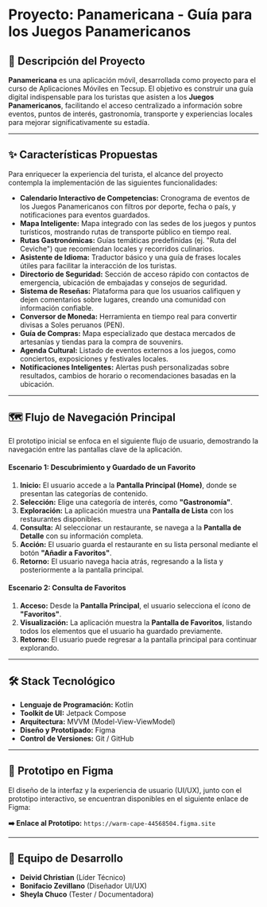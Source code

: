 # Proyecto: Panamericana - Guía para los Juegos Panamericanos

## 📖 Descripción del Proyecto

**Panamericana** es una aplicación móvil, desarrollada como proyecto para el curso de Aplicaciones Móviles en Tecsup. El objetivo es construir una guía digital indispensable para los turistas que asisten a los **Juegos Panamericanos**, facilitando el acceso centralizado a información sobre eventos, puntos de interés, gastronomía, transporte y experiencias locales para mejorar significativamente su estadía.

---

## ✨ Características Propuestas

Para enriquecer la experiencia del turista, el alcance del proyecto contempla la implementación de las siguientes funcionalidades:

* **Calendario Interactivo de Competencias:** Cronograma de eventos de los Juegos Panamericanos con filtros por deporte, fecha o país, y notificaciones para eventos guardados.
* **Mapa Inteligente:** Mapa integrado con las sedes de los juegos y puntos turísticos, mostrando rutas de transporte público en tiempo real.
* **Rutas Gastronómicas:** Guías temáticas predefinidas (ej. "Ruta del Ceviche") que recomiendan locales y recorridos culinarios.
* **Asistente de Idioma:** Traductor básico y una guía de frases locales útiles para facilitar la interacción de los turistas.
* **Directorio de Seguridad:** Sección de acceso rápido con contactos de emergencia, ubicación de embajadas y consejos de seguridad.
* **Sistema de Reseñas:** Plataforma para que los usuarios califiquen y dejen comentarios sobre lugares, creando una comunidad con información confiable.
* **Conversor de Moneda:** Herramienta en tiempo real para convertir divisas a Soles peruanos (PEN).
* **Guía de Compras:** Mapa especializado que destaca mercados de artesanías y tiendas para la compra de souvenirs.
* **Agenda Cultural:** Listado de eventos externos a los juegos, como conciertos, exposiciones y festivales locales.
* **Notificaciones Inteligentes:** Alertas push personalizadas sobre resultados, cambios de horario o recomendaciones basadas en la ubicación.

---

## 🗺️ Flujo de Navegación Principal

El prototipo inicial se enfoca en el siguiente flujo de usuario, demostrando la navegación entre las pantallas clave de la aplicación.

#### Escenario 1: Descubrimiento y Guardado de un Favorito

1.  **Inicio:** El usuario accede a la **Pantalla Principal (Home)**, donde se presentan las categorías de contenido.
2.  **Selección:** Elige una categoría de interés, como **"Gastronomía"**.
3.  **Exploración:** La aplicación muestra una **Pantalla de Lista** con los restaurantes disponibles.
4.  **Consulta:** Al seleccionar un restaurante, se navega a la **Pantalla de Detalle** con su información completa.
5.  **Acción:** El usuario guarda el restaurante en su lista personal mediante el botón **"Añadir a Favoritos"**.
6.  **Retorno:** El usuario navega hacia atrás, regresando a la lista y posteriormente a la pantalla principal.

#### Escenario 2: Consulta de Favoritos

1.  **Acceso:** Desde la **Pantalla Principal**, el usuario selecciona el ícono de **"Favoritos"**.
2.  **Visualización:** La aplicación muestra la **Pantalla de Favoritos**, listando todos los elementos que el usuario ha guardado previamente.
3.  **Retorno:** El usuario puede regresar a la pantalla principal para continuar explorando.

---

## 🛠️ Stack Tecnológico

* **Lenguaje de Programación:** Kotlin
* **Toolkit de UI:** Jetpack Compose
* **Arquitectura:** MVVM (Model-View-ViewModel)
* **Diseño y Prototipado:** Figma
* **Control de Versiones:** Git / GitHub

---

## 🎨 Prototipo en Figma

El diseño de la interfaz y la experiencia de usuario (UI/UX), junto con el prototipo interactivo, se encuentran disponibles en el siguiente enlace de Figma:

**➡️ Enlace al Prototipo:** `https://warm-cape-44568504.figma.site`

---

## 👥 Equipo de Desarrollo

* **Deivid Christian** (Líder Técnico)
* **Bonifacio Zevillano** (Diseñador UI/UX)
* **Sheyla Chuco** (Tester / Documentadora)